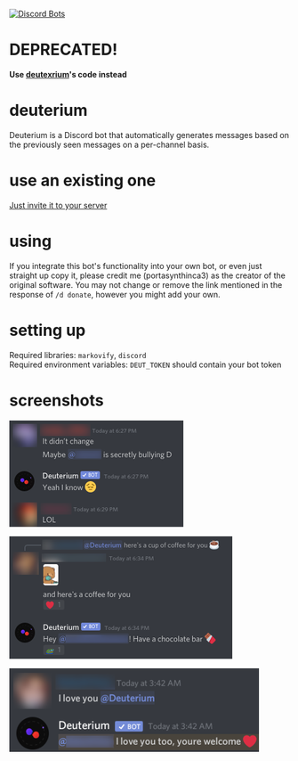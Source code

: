 [![Discord Bots](https://top.gg/api/widget/status/733605243396554813.svg)](https://top.gg/bot/733605243396554813)
# DEPRECATED!
**Use [deutexrium](https://github.com/portasynthinca3/deutexrium)'s code instead**

# deuterium
Deuterium is a Discord bot that automatically generates messages based on the previously seen messages on a per-channel basis.

# use an existing one
[Just invite it to your server](https://discord.com/oauth2/authorize?client_id=733605243396554813&scope=bot)

# using
If you integrate this bot's functionality into your own bot, or even just straight up copy it, please credit me (portasynthinca3) as the creator of the original software. You may not change or remove the link mentioned in the response of `/d donate`, however you might add your own.

# setting up
Required libraries: `markovify`, `discord`\
Required environment variables: `DEUT_TOKEN` should contain your bot token

# screenshots
![](promo/promo1.png)

![](promo/promo2.png)

![](promo/promo3.png)
